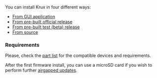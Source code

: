 You can install Krux in four different ways:

- [From GUI application](../installing/from-gui.md)
- [From pre-built official release](../installing/from-pre-built-release.md)
- [From pre-built test (beta) release](../installing/from-test-release.md)
- [From source](../installing/from-source.md)

### Requirements
Please, check the [part list](../../parts.md) for the compatible devices and requirements.

After the first firmware install, you can use a microSD card if you wish to perform further [airgapped updates](../features/sd-card-update.md).